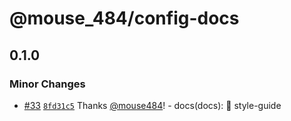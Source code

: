 # @mouse_484/config-docs

## 0.1.0

### Minor Changes

- [#33](https://github.com/mouse484/config/pull/33) [`8fd31c5`](https://github.com/mouse484/config/commit/8fd31c5191065668523b6a9f0987e65f41c1eb56) Thanks [@mouse484](https://github.com/mouse484)! - docs(docs): :memo: style-guide
